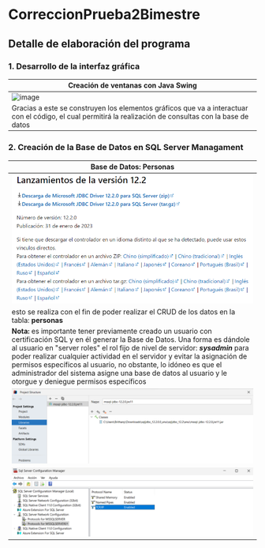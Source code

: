 # CorreccionPrueba2Bimestre
## Detalle de elaboración del programa
### 1. Desarrollo de la interfaz gráfica
|Creación de ventanas con Java Swing|
|-|
|![image](https://github.com/DavidPK8/CorreccionPrueba2Bimestre/assets/117743650/db825df7-b486-4d35-a3ca-6eedc59a4f0e)|
|Gracias a este se construyen los elementos gráficos que va a interactuar con el código, el cual permitirá la realización de consultas con la base de datos|
### 2. Creación de la Base de Datos en SQL Server Managament
| Base de Datos: Personas                                                                                                                                                                                                                                                                                                                                                                                                                                                              |
|--------------------------------------------------------------------------------------------------------------------------------------------------------------------------------------------------------------------------------------------------------------------------------------------------------------------------------------------------------------------------------------------------------------------------------------------------------------------------------------|
| ![img_2.png](img_2.png)                                                                                                                                                                                                                                                                                                                                                                                                                                                              |
| esto se realiza con el fin de poder realizar el CRUD de los datos en la tabla: **personas**                                                                                                                                                                                                                                                                                                                                                                                          |
| **Nota:** es importante tener previamente creado un usuario con certificación SQL y en él generar la Base de Datos. Una forma es dándole al usuario en "server roles" el rol fijo de nivel de servidor: ***sysadmin*** para poder realizar cualquier actividad en el servidor y evitar la asignación de permisos específicos al usuario, no obstante, lo idóneo es que el administrador del sistema asigne una base de datos al usuario y le otorgue y deniegue permisos específicos |
|![img_3.png](img_3.png)                                                                                                                                                                                                                                                                                                                                                                                                                                                                                      |
|![img.png](img.png)|


